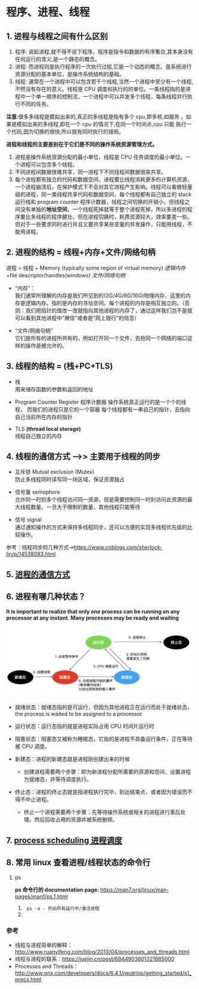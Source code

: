 # 程序、进程、线程

## 1. 进程与线程之间有什么区别

1. 程序: 说起进程,就不得不说下程序。程序是指令和数据的有序集合,其本身没有任何运行的含义,是一个静态的概念。
2. 进程: 而进程则是执行程序的一次执行过程,它是一个动态的概念。是系统进行资源分配的基本单位，是操作系统结构的基础。
3. 线程: 通常在一个进程中可以包含若千个线程,当然一个进程中至少有一个线程,不然没有存在的意义。线程是 CPU 调度和执行的的单位。一条线程指的是进程中一个单一顺序的控制流，一个进程中可以并发多个线程，每条线程并行执行不同的任务。

**注意**:很多多线程是模拟出来的,真正的多线程是指有多个 cpu,即多核,如服务 。如果是模拟出来的多线程,即在一个 cpu 的情况下,在同一个时间点,cpu 只能 执行一个代码,因为切换的很快,所以就有同时执行的错局。

**进程和线程的主要差别在于它们是不同的操作系统资源管理方式。**

1. 进程是操作系统资源分配的最小单位，线程是 CPU 任务调度的最小单位。一个进程可以包含多个线程。
2. 不同进程间数据很难共享，同一进程下不同线程间数据很易共享。
3. 每个进程都有独立的代码和数据空间，进程要比线程消耗更多的计算机资源，一个进程崩溃后，在保护模式下不会对其它进程产生影响。线程可以看做轻量级的进程，同一类线程共享代码和数据空间，每个线程都有自己独立的 stack 运行栈和 program counter 程序计数器，线程之间切换的开销小，但线程之间没有单独的**地址空间**，一个线程死掉就等于整个进程死掉，所以多进程的程序要比多线程的程序健壮，但在进程切换时，耗费资源较大，效率要差一些。但对于一些要求同时进行并且又要共享某些变量的并发操作，只能用线程，不能用进程。

## 2. 进程的结构 = 线程+内存+文件/网络句柄

进程 = 线程 + Memory (typically some region of virtual memory) _逻辑内存_ +file descriptor/handles(windows) _文件/网络句柄_

- “内存”：  
  我们通常所理解的内存是我们所见到的(2G/4G/8G/16G)物理内存，这里的内存是逻辑内存。指的是内存的寻址空间。每个进程的内存是相互独立的。（否则：我们把指针的值改一改就指向其他进程的内存了，通过这样我们岂不是就可以看到其他进程中"微信"或者是"网上银行"的信息）

- “文件/网络句柄”  
  它们是所有的进程所共有的，例如打开同一个文件，去抢同一个网络的端口这样的操作是被允许的。

## 3. 线程的结构 = (栈+PC+TLS)

- 栈  
  用来储存函数的参数和返回的地址

- Program Counter Register 程序计数器
  操作系统真正运行的是一个个的线程， 而我们的进程只是它的一个容器 每个线程都有一串自己的指针，去指向自己当前所在内存的指针

- TLS **(thread local storage)**  
  线程自己独立的内存

## 4. 线程的通信方式 -->> 主要用于线程的同步

- 互斥锁 Mutual exclusion (Mutex)  
  防止多线程同时读写同一块区域，保证资源独占

- 信号量 semophore  
  允许同一时刻多个线程访问同一资源，但是需要控制同一时刻访问此资源的最大线程数量。一旦大于限制的数量，其他线程只能等待

- 信号 signal  
  通过通知操作的方式来保持多线程同步，还可以方便的实现多线程优先级的比较操作。

参考：线程同步的几种方式->https://www.cnblogs.com/sherlock-lin/p/14538083.html

## 5. [进程的通信方式](interprocess_communication.md)

## 6. 进程有哪几种状态？

**It is important to realize that only one process can be running on any processor at any instant. Many processes may be ready and waiting**

![Alt text](../image/进程五态模型.jpg)

- 就绪状态：就绪态指的是可运行，但因为其他进程正在运行而处于就绪状态，the process is waited to be assigned to a processor
- 运行状态：运行态指的就是进程实际占用 CPU 时间片运行时
- 阻塞状态：阻塞态又被称为睡眠态，它指的是进程不具备运行条件，正在等待被 CPU 调度。

- 新建态：进程的新建态就是进程刚创建出来的时候
  - 创建进程需要两个步骤：即为新进程分配所需要的资源和空间，设置进程为就绪态，并等待调度执行。
- 终止态：进程的终止态就是指进程执行完毕，到达结束点，或者因为错误而不得不中止进程。
  - 终止一个进程需要两个步骤：先等待操作系统或相关的进程进行善后处理。然后回收占用的资源并被系统删除。

## 7. [process scheduling 进程调度](process_scheduling.md)

## 8. 常用 linux 查看进程/线程状态的命令行

1. ps

   **ps 命令行的 documentation page**: https://man7.org/linux/man-pages/man1/ps.1.html

   1. ` ps -a - 列出所有运行中/激活进程`
   2.

### 参考

- 线程与进程简单的解释： http://www.ruanyifeng.com/blog/2013/04/processes_and_threads.html
- 线程与进程的联系：https://juejin.cn/post/6844903801321685000
- Processes and Threads：http://www.qnx.com/developers/docs/6.4.1/neutrino/getting_started/s1_procs.html
